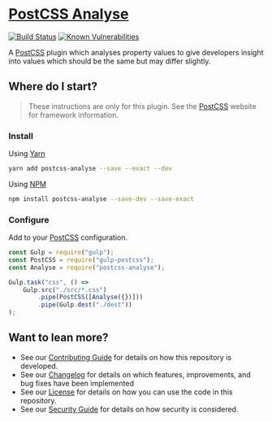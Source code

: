 # [PostCSS Analyse](https://github.com/dbtedman/postcss-analyse)

[![Build Status](https://travis-ci.org/dbtedman/postcss-analyse.svg?branch=master)](https://travis-ci.org/dbtedman/postcss-analyse)
[![Known Vulnerabilities](https://snyk.io/test/github/dbtedman/postcss-analyse/badge.svg)](https://snyk.io/test/github/dbtedman/postcss-analyse)

A [PostCSS](https://postcss.org) plugin which analyses property values to give developers insight into values which should be the same but may differ slightly.

## Where do I start?

> These instructions are only for this plugin. See the [PostCSS](http://postcss.org) website for framework information.

### Install

Using [Yarn](https://yarnpkg.com)

```bash
yarn add postcss-analyse --save --exact --dev
```

Using [NPM](https://www.npmjs.com)

```bash
npm install postcss-analyse --save-dev --save-exact
```

### Configure

Add to your [PostCSS](http://postcss.org) configuration.

```javascript
const Gulp = require("gulp");
const PostCSS = require("gulp-postcss");
const Analyse = require("postcss-analyse");

Gulp.task("css", () =>
    Gulp.src("./src/*.css")
        .pipe(PostCSS([Analyse({})]))
        .pipe(Gulp.dest("./dest"))
);
```

## Want to lean more?

-   See our [Contributing Guide](CONTRIBUTING.md) for details on how this repository is developed.
-   See our [Changelog](CHANGELOG.md) for details on which features, improvements, and bug fixes have been implemented
-   See our [License](LICENSE.md) for details on how you can use the code in this repository.
-   See our [Security Guide](SECURITY.md) for details on how security is considered.
